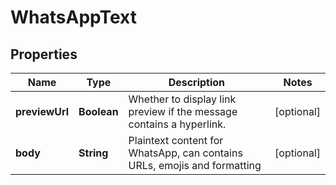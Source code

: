 
# WhatsAppText

## Properties
Name | Type | Description | Notes
------------ | ------------- | ------------- | -------------
**previewUrl** | **Boolean** | Whether to display link preview if the message contains a hyperlink. |  [optional]
**body** | **String** | Plaintext content for WhatsApp, can contains URLs, emojis and formatting |  [optional]



